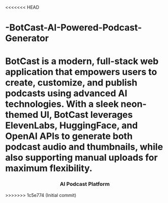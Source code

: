 <<<<<<< HEAD
# -BotCast-AI-Powered-Podcast-Generator
BotCast is a modern, full-stack web application that empowers users to create, customize, and publish podcasts using advanced AI technologies. With a sleek neon-themed UI, BotCast leverages ElevenLabs, HuggingFace, and OpenAI APIs to generate both podcast audio and thumbnails, while also supporting manual uploads for maximum flexibility.
=======
<div align="center">
  <h3 align="center">AI Podcast Platform</h3>
</div>
>>>>>>> 1c5e774 (Initial commit)
